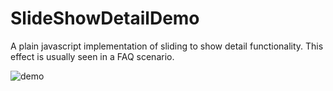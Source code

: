 # SlideShowDetailDemo
A plain javascript implementation of sliding to show detail functionality. This effect is usually seen in a FAQ scenario.

![demo](https://cloud.githubusercontent.com/assets/3366713/14696159/503dfed8-07ab-11e6-8625-fa67b7de5ed9.gif)
